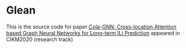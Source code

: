 # Glean

This is the source code for paper [Cola-GNN: Cross-location Attention based Graph Neural Networks for Long-term ILI Prediction](https://yue-ning.github.io/docs/CIKM20-colagnn.pdf) appeared in CIKM2020 (research track)
